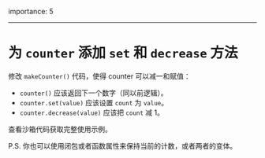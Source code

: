 importance: 5

---

# 为 `counter` 添加 `set` 和 `decrease` 方法

修改 `makeCounter()` 代码，使得 counter 可以减一和赋值：

- `counter()` 应该返回下一个数字（同以前逻辑）。
- `counter.set(value)` 应该设置 `count` 为 `value`。
- `counter.decrease(value)` 应该把 `count` 减 1。

查看沙箱代码获取完整使用示例。

P.S. 你也可以使用闭包或者函数属性来保持当前的计数，或者两者的变体。

